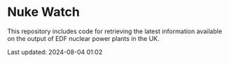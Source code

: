 # Nuke Watch

This repository includes code for retrieving the latest information available on the output of EDF nuclear power plants in the UK.

Last updated: 2024-08-04 01:02
